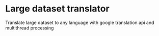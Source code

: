 # Large dataset translator
Translate large dataset to any language with google translation api and multithread processing
